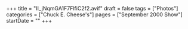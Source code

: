+++
title = "II_jNqmGA1F7FlfiC2f2.avif"
draft = false
tags = ["Photos"]
categories = ["Chuck E. Cheese's"]
pages = ["September 2000 Show"]
startDate = ""
+++
